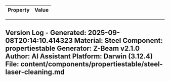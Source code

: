 | Property | Value |
|----------|-------|


---
Version Log - Generated: 2025-09-08T20:14:10.414323
Material: Steel
Component: propertiestable
Generator: Z-Beam v2.1.0
Author: AI Assistant
Platform: Darwin (3.12.4)
File: content/components/propertiestable/steel-laser-cleaning.md
---